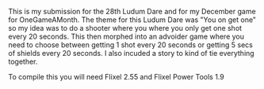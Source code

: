 This is my submission for the 28th Ludum Dare and for my December game for OneGameAMonth. The theme for this Ludum Dare was "You on get one" so my idea was to do a shooter where you where you only get one shot every 20 seconds. This then morphed into an advoider game where you need to choose between getting 1 shot every 20 seconds or getting 5 secs of shields every 20 seconds. I also incuded a story to kind of tie everything together.

To compile this you will need Flixel 2.55 and Flixel Power Tools 1.9
